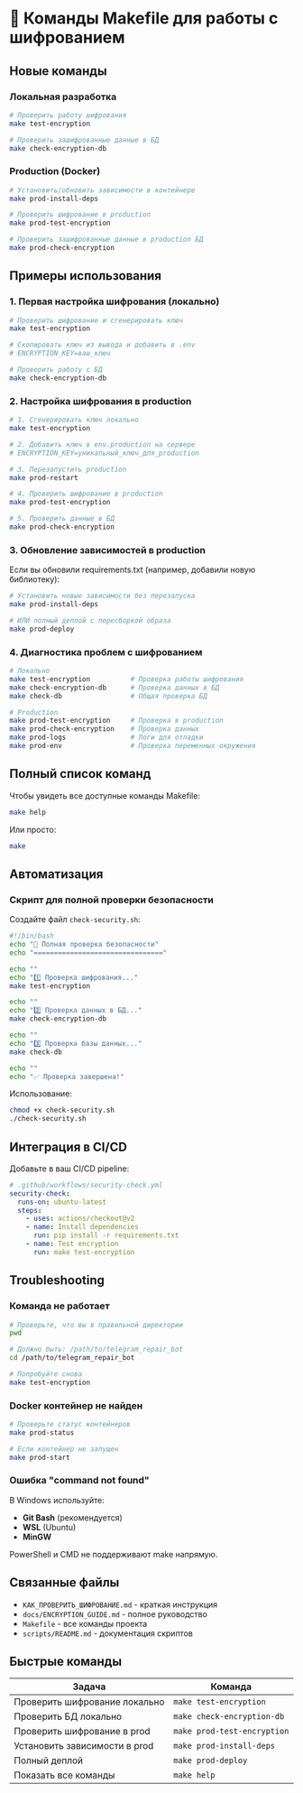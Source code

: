 # 🔐 Команды Makefile для работы с шифрованием

## Новые команды

### Локальная разработка

```bash
# Проверить работу шифрования
make test-encryption

# Проверить зашифрованные данные в БД
make check-encryption-db
```

### Production (Docker)

```bash
# Установить/обновить зависимости в контейнере
make prod-install-deps

# Проверить шифрование в production
make prod-test-encryption

# Проверить зашифрованные данные в production БД
make prod-check-encryption
```

## Примеры использования

### 1. Первая настройка шифрования (локально)

```bash
# Проверить шифрование и сгенерировать ключ
make test-encryption

# Скопировать ключ из вывода и добавить в .env
# ENCRYPTION_KEY=ваш_ключ

# Проверить работу с БД
make check-encryption-db
```

### 2. Настройка шифрования в production

```bash
# 1. Сгенерировать ключ локально
make test-encryption

# 2. Добавить ключ в env.production на сервере
# ENCRYPTION_KEY=уникальный_ключ_для_production

# 3. Перезапустить production
make prod-restart

# 4. Проверить шифрование в production
make prod-test-encryption

# 5. Проверить данные в БД
make prod-check-encryption
```

### 3. Обновление зависимостей в production

Если вы обновили requirements.txt (например, добавили новую библиотеку):

```bash
# Установить новые зависимости без перезапуска
make prod-install-deps

# ИЛИ полный деплой с пересборкой образа
make prod-deploy
```

### 4. Диагностика проблем с шифрованием

```bash
# Локально
make test-encryption          # Проверка работы шифрования
make check-encryption-db      # Проверка данных в БД
make check-db                 # Общая проверка БД

# Production
make prod-test-encryption     # Проверка в production
make prod-check-encryption    # Проверка данных
make prod-logs                # Логи для отладки
make prod-env                 # Проверка переменных окружения
```

## Полный список команд

Чтобы увидеть все доступные команды Makefile:

```bash
make help
```

Или просто:

```bash
make
```

## Автоматизация

### Скрипт для полной проверки безопасности

Создайте файл `check-security.sh`:

```bash
#!/bin/bash
echo "🔐 Полная проверка безопасности"
echo "================================"

echo ""
echo "1️⃣ Проверка шифрования..."
make test-encryption

echo ""
echo "2️⃣ Проверка данных в БД..."
make check-encryption-db

echo ""
echo "3️⃣ Проверка базы данных..."
make check-db

echo ""
echo "✅ Проверка завершена!"
```

Использование:

```bash
chmod +x check-security.sh
./check-security.sh
```

## Интеграция в CI/CD

Добавьте в ваш CI/CD pipeline:

```yaml
# .github/workflows/security-check.yml
security-check:
  runs-on: ubuntu-latest
  steps:
    - uses: actions/checkout@v2
    - name: Install dependencies
      run: pip install -r requirements.txt
    - name: Test encryption
      run: make test-encryption
```

## Troubleshooting

### Команда не работает

```bash
# Проверьте, что вы в правильной директории
pwd

# Должно быть: /path/to/telegram_repair_bot
cd /path/to/telegram_repair_bot

# Попробуйте снова
make test-encryption
```

### Docker контейнер не найден

```bash
# Проверьте статус контейнеров
make prod-status

# Если контейнер не запущен
make prod-start
```

### Ошибка "command not found"

В Windows используйте:
- **Git Bash** (рекомендуется)
- **WSL** (Ubuntu)
- **MinGW**

PowerShell и CMD не поддерживают make напрямую.

## Связанные файлы

- `КАК_ПРОВЕРИТЬ_ШИФРОВАНИЕ.md` - краткая инструкция
- `docs/ENCRYPTION_GUIDE.md` - полное руководство
- `Makefile` - все команды проекта
- `scripts/README.md` - документация скриптов

## Быстрые команды

| Задача | Команда |
|--------|---------|
| Проверить шифрование локально | `make test-encryption` |
| Проверить БД локально | `make check-encryption-db` |
| Проверить шифрование в prod | `make prod-test-encryption` |
| Установить зависимости в prod | `make prod-install-deps` |
| Полный деплой | `make prod-deploy` |
| Показать все команды | `make help` |

